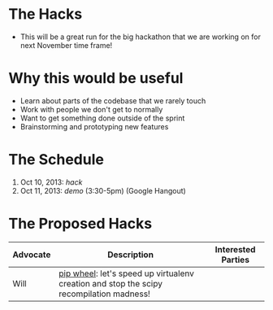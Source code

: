 # The Hacks

* This will be a great run for the big hackathon that we are working on for next November time frame!

# Why this would be useful
* Learn about parts of the codebase that we rarely touch
* Work with people we don't get to normally
* Want to get something done outside of the sprint
* Brainstorming and prototyping new features

# The Schedule
1. Oct 10, 2013: *hack*
2. Oct 11, 2013: *demo* (3:30-5pm) (Google Hangout)

# The Proposed Hacks

| Advocate | Description | Interested Parties |
|----------|-------------|--------------------|
| Will     | [pip wheel](http://wheel.readthedocs.org/): let's speed up virtualenv creation and stop the scipy recompilation madness! |     |